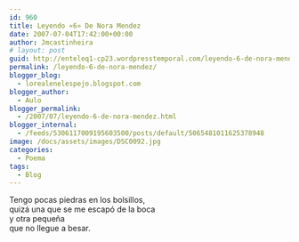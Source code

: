 ```yaml
---
id: 960
title: Leyendo «6» De Nora Mendez
date: 2007-07-04T17:42:00+00:00
author: Jmcastinheira
# layout: post
guid: http://enteleq1-cp23.wordpresstemporal.com/leyendo-6-de-nora-mendez/
permalink: /leyendo-6-de-nora-mendez/
blogger_blog:
  - lorealenelespejo.blogspot.com
blogger_author:
  - Aulo
blogger_permalink:
  - /2007/07/leyendo-6-de-nora-mendez.html
blogger_internal:
  - /feeds/5306117009195603500/posts/default/5065481011625378948
image: /docs/assets/images/DSC0092.jpg
categories:
  - Poema
tags:
  - Blog
---
```

Tengo pocas piedras en los bolsillos,  
quizá una que se me escapó de la boca  
y otra pequeña  
que no llegue a besar.